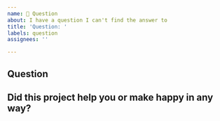 ```yaml
---
name: 🙋 Question
about: I have a question I can't find the answer to
title: 'Question: '
labels: question
assignees: ''

---
```


<!-- Have you tried checking the documentation first? https://php.lettxt.com/ -->

## Question

<!-- Replace this with your question -->

## Did this project help you or make happy in any way?

<!-- Optional: Sometimes we get tired of reading bug reports and working on complex features, so if you have anything positive to share about how this library might have helped you we'd love to hear it! -->
